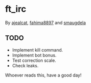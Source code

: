 # ft_irc
By [ajealcat](https://github.com/ajealcat), [fahima8897](https://github.com/fahima8897) and [smaugdela](https://github.com/smaugdela)

## TODO
- Implement kill command.
- Implement bot bonus.
- Test correction scale.
- Check leaks.

Whoever reads this, have a good day!
